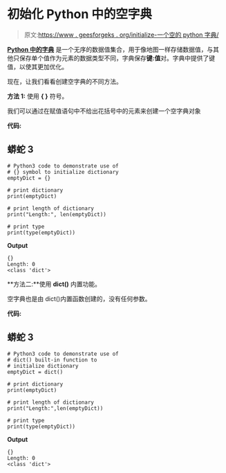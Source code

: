 # 初始化 Python 中的空字典

> 原文:[https://www . geesforgeks . org/initialize-一个空的 python 字典/](https://www.geeksforgeeks.org/initialize-an-empty-dictionary-in-python/)

[**Python 中的字典**](https://www.geeksforgeeks.org/python-dictionary/) 是一个无序的数据值集合，用于像地图一样存储数据值，与其他只保存单个值作为元素的数据类型不同，字典保存**键:值**对。字典中提供了键值，以使其更加优化。

现在，让我们看看创建空字典的不同方法。

**方法 1:** 使用 **{ }** 符号。

我们可以通过在赋值语句中不给出花括号中的元素来创建一个空字典对象

**代码:**

## 蟒蛇 3

```
# Python3 code to demonstrate use of
# {} symbol to initialize dictionary
emptyDict = {}

# print dictionary
print(emptyDict)

# print length of dictionary
print("Length:", len(emptyDict))

# print type
print(type(emptyDict))
```

**Output**

```
{}
Length: 0
<class 'dict'>

```

**方法二:**使用 **dict()** 内置功能。

空字典也是由 dict()内置函数创建的，没有任何参数。

**代码:**

## 蟒蛇 3

```
# Python3 code to demonstrate use of 
# dict() built-in function to
# initialize dictionary
emptyDict = dict()

# print dictionary
print(emptyDict)

# print length of dictionary
print("Length:",len(emptyDict))

# print type
print(type(emptyDict))
```

**Output**

```
{}
Length: 0
<class 'dict'>

```